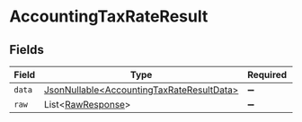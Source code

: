 # AccountingTaxRateResult


## Fields

| Field                                                                                                | Type                                                                                                 | Required                                                                                             | Description                                                                                          |
| ---------------------------------------------------------------------------------------------------- | ---------------------------------------------------------------------------------------------------- | ---------------------------------------------------------------------------------------------------- | ---------------------------------------------------------------------------------------------------- |
| `data`                                                                                               | [JsonNullable\<AccountingTaxRateResultData>](../../models/components/AccountingTaxRateResultData.md) | :heavy_minus_sign:                                                                                   | N/A                                                                                                  |
| `raw`                                                                                                | List\<[RawResponse](../../models/components/RawResponse.md)>                                         | :heavy_minus_sign:                                                                                   | N/A                                                                                                  |